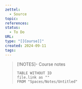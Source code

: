 ```yaml
---
zettel:
  - Source
topic: 
references: 
status:
  - To Do
URL: 
type: "[[Course]]"
created: 2024-09-11
tags:
---
```





> [!NOTES]- Course notes
> ```dataview
> TABLE WITHOUT ID
> file.link as ""
> FROM "Spaces/Notes/Untitled"
 ```

